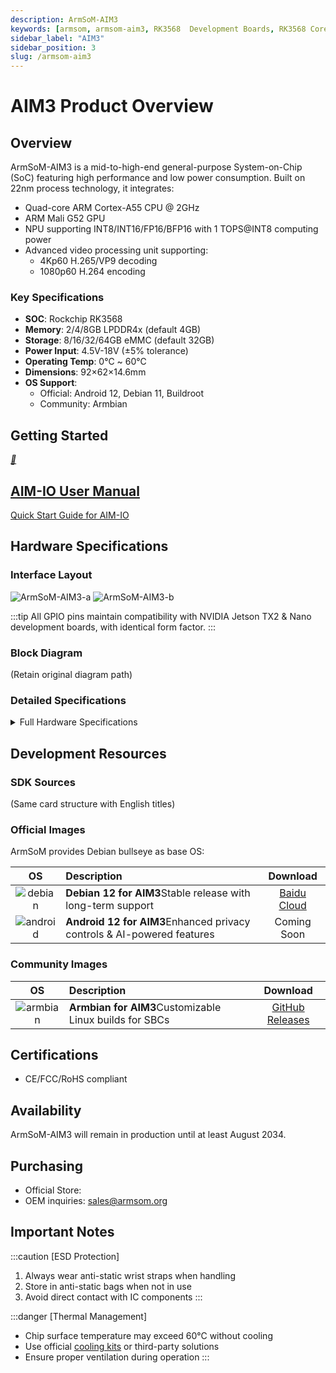 ```yaml
---
description: ArmSoM-AIM3
keywords: [armsom, armsom-aim3, RK3568  Development Boards, RK3568 Core borad, rockchip]
sidebar_label: "AIM3"
sidebar_position: 3
slug: /armsom-aim3
---
```


# AIM3 Product Overview

## Overview
ArmSoM-AIM3 is a mid-to-high-end general-purpose System-on-Chip (SoC) featuring high performance and low power consumption. Built on 22nm process technology, it integrates:
- Quad-core ARM Cortex-A55 CPU @ 2GHz
- ARM Mali G52 GPU
- NPU supporting INT8/INT16/FP16/BFP16 with 1 TOPS@INT8 computing power
- Advanced video processing unit supporting:
  - 4Kp60 H.265/VP9 decoding
  - 1080p60 H.264 encoding

### Key Specifications
- **SOC**: Rockchip RK3568
- **Memory**: 2/4/8GB LPDDR4x (default 4GB)
- **Storage**: 8/16/32/64GB eMMC (default 32GB)
- **Power Input**: 4.5V-18V (±5% tolerance)
- **Operating Temp**: 0℃ ~ 60℃
- **Dimensions**: 92×62×14.6mm
- **OS Support**:
  - Official: Android 12, Debian 11, Buildroot
  - Community: Armbian

## Getting Started
<a href="./armsom-aimio#user-manual" class="card-link">
    <div class="card">
        <div class="icon">
            <i>📝</i>
        </div>
        <div class="content">
            <h2>AIM-IO User Manual</h2>
            <p>Quick Start Guide for AIM-IO</p>
        </div>
    </div>
</a>

## Hardware Specifications

### Interface Layout
![ArmSoM-AIM3-a](/img/aim/aim3-a.png)
![ArmSoM-AIM3-b](/img/aim/aim3-b.png)

:::tip
All GPIO pins maintain compatibility with NVIDIA Jetson TX2 & Nano development boards, with identical form factor.
:::

### Block Diagram
(Retain original diagram path)

### Detailed Specifications
<details>
    <summary>Full Hardware Specifications</summary>

<table>
    <thead>
        <tr>
            <th>Category</th>
            <th>Features</th>
      </tr>
    </thead>
    <tbody align="left">
        <tr>
            <th>Display</th>
            <td><li>1x DP interface</li><li>1x HDMI/eDP combo</li><li>Dual-lane MIPI DSI</li></td>
        </tr>
        <tr>
            <th>Camera</th>
            <td><li>2x 2-lane MIPI CSI (2.5Gbps per lane)</li></td>
        </tr>
        <tr>
            <th>Networking</th>
            <td>
              <li>1x GMAC with RGMII/RMII interface</li>
              <li>10/100/1000Mbps support</li>
            </td>
        </tr>
        <tr>
            <th>PCIe</th>
            <td><li>PCIe 2.0 x2 (5Gbps per lane)</li></td>
        </tr>
        <tr>
            <th>USB</th>
            <td><li>1x USB 3.0 (Gen1)</li><li>3x USB 2.0</li></td>
        </tr>
        <tr>
            <th>I/O</th>
            <td><li>Debug UART x1, UART+FC x2</li>
                <li>SPI x2, I2C x4 (1.8V/3.3V)</li>
                <li>CAN x1, I2S x2</li>
                <li>SD 4.0/SDIO 3.0</li>
                <li>PWM x4, GPIOs</li></td>
        </tr>
    </tbody>
</table>
</details>

## Development Resources

### SDK Sources
(Same card structure with English titles)

### Official Images
ArmSoM provides Debian bullseye as base OS:

| OS | Description | Download |
|:---:|:---|:---:|
| ![debian](/img/sige/debian12-1.png) | **Debian 12 for AIM3**Stable release with long-term support | [Baidu Cloud](https://pan.baidu.com/s/1d91E_Xv0huhvdhWVhN0JFA?pwd=arms) |
| ![android](/img/sige/android.png) | **Android 12 for AIM3**Enhanced privacy controls & AI-powered features | Coming Soon |

### Community Images
| OS | Description | Download |
|:---:|:---|:---:|
| ![armbian](/img/armbian-logo.png) | **Armbian for AIM3**Customizable Linux builds for SBCs | [GitHub Releases](https://github.com/armbian/community/releases) |

## Certifications
- CE/FCC/RoHS compliant

## Availability
ArmSoM-AIM3 will remain in production until at least August 2034.

## Purchasing
- Official Store: 
- OEM inquiries: sales@armsom.org

## Important Notes
:::caution [ESD Protection]
1. Always wear anti-static wrist straps when handling
2. Store in anti-static bags when not in use
3. Avoid direct contact with IC components
:::

:::danger [Thermal Management]
- Chip surface temperature may exceed 60°C without cooling
- Use official [cooling kits](./sige-active-cooling-kit) or third-party solutions
- Ensure proper ventilation during operation
:::
